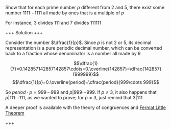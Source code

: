 Show that for each prime number $p$ different from $2$ and $5$, there exist some number $1111\cdots 1111$ all made by ones that is a multiple of $p$

For instance, $3$ divides $111$ and $7$ divides $111111$

+++
Solution
+++

Consider the number $\dfrac{1}{p}$. Since $p$ is not $2$ or $5$, its decimal representation is a pure periodic decimal number, which can be converted back to a fraction whose denominator is a number all made by $9$

$$\dfrac{1}{7}=0.142857142857142857\cdots=0.\overline{142857}=\dfrac{142857}{999999}$$
$$\dfrac{1}{p}=0.\overline{period}=\dfrac{period}{999\cdots 999}$$

So $period\cdot p=999\cdots 999$ and $p|999\cdots 999$. If $p\neq 3$, it also happens that $p|111\cdots 111$, as we wanted to prove; for $p=3$, just remind that $3|111$

A deeper proof is available with the theory of congruences and [Fermat Little Theorem]( TO-DO ) 
	
+++